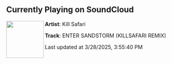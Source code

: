 ## Currently Playing on SoundCloud

[<img align="left" width="100" src="https://i1.sndcdn.com/artworks-70c2peFFpT8eif3a-GJteSg-t500x500.png">](https://soundcloud.com/killsafari/enter-sandstorm-killsafari-remix)

**Artist**: Kill Safari 

**Track**: ENTER SANDSTORM (KILLSAFARI REMIX)

Last updated at 3/28/2025, 3:55:40 PM
